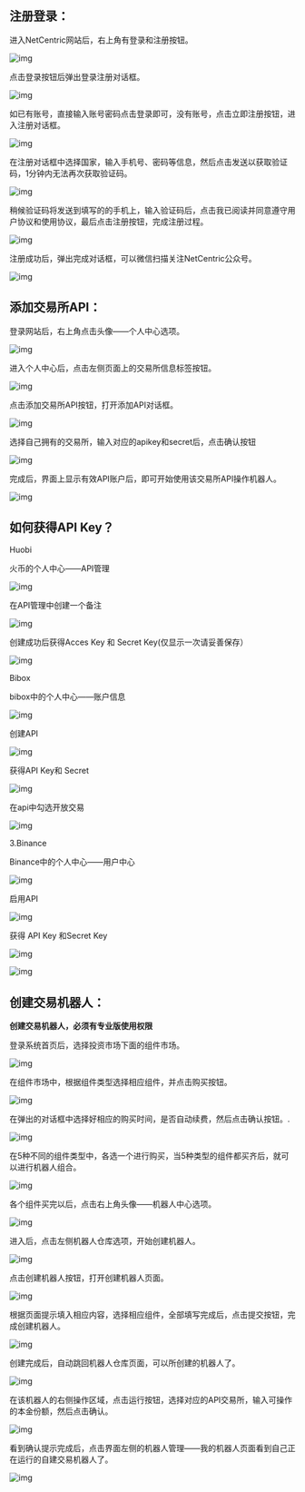 

## **注册登录：**

进入NetCentric网站后，右上角有登录和注册按钮。

![img](https://netcentric.io/faqimg/wps1.jpg) 

 

点击登录按钮后弹出登录注册对话框。

![img](https://netcentric.io/faqimg/wps2.jpg) 



如已有账号，直接输入账号密码点击登录即可，没有账号，点击立即注册按钮，进入注册对话框。

![img](https://netcentric.io/faqimg/wps3.jpg) 

 

在注册对话框中选择国家，输入手机号、密码等信息，然后点击发送以获取验证码，1分钟内无法再次获取验证码。

![img](https://netcentric.io/faqimg/wps4.jpg) 

 

稍候验证码将发送到填写的的手机上，输入验证码后，点击我已阅读并同意遵守用户协议和使用协议，最后点击注册按钮，完成注册过程。

![img](https://netcentric.io/faqimg/wps5.jpg) 

 

注册成功后，弹出完成对话框，可以微信扫描关注NetCentric公众号。

![img](https://netcentric.io/faqimg/wps6.jpg) 

 

## **添加交易所API：**

登录网站后，右上角点击头像——个人中心选项。

![img](https://netcentric.io/faqimg/wps7.jpg) 

 

进入个人中心后，点击左侧页面上的交易所信息标签按钮。

![img](https://netcentric.io/faqimg/wps8.jpg) 

 

点击添加交易所API按钮，打开添加API对话框。

![img](https://netcentric.io/faqimg/wps9.jpg) 

  

选择自己拥有的交易所，输入对应的apikey和secret后，点击确认按钮

![img](https://netcentric.io/faqimg/wps10.jpg) 



完成后，界面上显示有效API账户后，即可开始使用该交易所API操作机器人。

![img](https://netcentric.io/faqimg/wps11.jpg) 

 

## 如何获得API Key？

Huobi

火币的个人中心——API管理

![img](https://netcentric.io/img/13.18c62b71.png)

在API管理中创建一个备注

![img](https://netcentric.io/img/14.cb862873.png)

创建成功后获得Acces Key 和 Secret Key(仅显示一次请妥善保存）

![img](https://netcentric.io/img/15.412343eb.png)

Bibox

bibox中的个人中心——账户信息

![img](https://netcentric.io/img/16.b5e3680e.png)

创建API

![img](https://netcentric.io/img/17.f057a876.png)

获得API Key和 Secret

![img](https://netcentric.io/img/18.c4b4b2fc.png)

在api中勾选开放交易

![img](https://netcentric.io/img/api1.db30a970.png)

   3.Binance

Binance中的个人中心——用户中心

![img](https://netcentric.io/img/19.d4cc8aca.png)

启用API

![img](https://netcentric.io/img/20.6ae25ebe.png)

获得 API Key 和Secret Key

![img](https://netcentric.io/img/21.d94188b0.png)

![img](https://netcentric.io/img/22.6a58ea10.png)



## 创建交易机器人：

**创建交易机器人，必须有专业版使用权限**



登录系统首页后，选择投资市场下面的组件市场。

![img](https://netcentric.io/faqimg/wps12.jpg) 

 

在组件市场中，根据组件类型选择相应组件，并点击购买按钮。

![img](https://netcentric.io/faqimg/wps13.jpg) 

 

在弹出的对话框中选择好相应的购买时间，是否自动续费，然后点击确认按钮。.

![img](https://netcentric.io/faqimg/wps14.jpg) 

  

在5种不同的组件类型中，各选一个进行购买，当5种类型的组件都买齐后，就可以进行机器人组合。

![img](https://netcentric.io/faqimg/wps15.jpg) 

  

各个组件买完以后，点击右上角头像——机器人中心选项。

![img](https://netcentric.io/faqimg/wps16.jpg) 

 

进入后，点击左侧机器人仓库选项，开始创建机器人。

![img](https://netcentric.io/faqimg/wps17.jpg) 

  

点击创建机器人按钮，打开创建机器人页面。

![img](https://netcentric.io/faqimg/wps18.jpg) 



根据页面提示填入相应内容，选择相应组件，全部填写完成后，点击提交按钮，完成创建机器人。

![img](https://netcentric.io/faqimg/wps19.jpg) 

 

创建完成后，自动跳回机器人仓库页面，可以所创建的机器人了。

![img](https://netcentric.io/faqimg/wps20.jpg) 

 

在该机器人的右侧操作区域，点击运行按钮，选择对应的API交易所，输入可操作的本金份额，然后点击确认。 

![img](https://netcentric.io/faqimg/wps21.jpg) 

 

看到确认提示完成后，点击界面左侧的机器人管理——我的机器人页面看到自己正在运行的自建交易机器人了。

![img](https://netcentric.io/faqimg/wps22.jpg)

